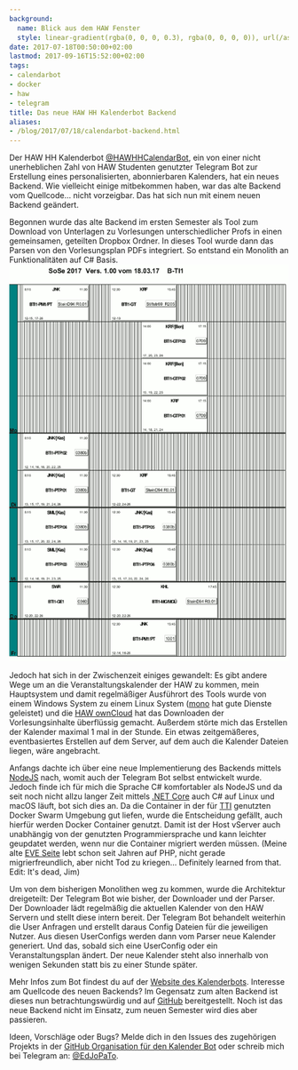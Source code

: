 ```yaml
---
background:
  name: Blick aus dem HAW Fenster
  style: linear-gradient(rgba(0, 0, 0, 0.3), rgba(0, 0, 0, 0)), url(/assets/backgrounds/haw-raindrops1.jpg)
date: 2017-07-18T00:50:00+02:00
lastmod: 2017-09-16T15:52:00+02:00
tags:
- calendarbot
- docker
- haw
- telegram
title: Das neue HAW HH Kalenderbot Backend
aliases:
- /blog/2017/07/18/calendarbot-backend.html
---
```


Der HAW HH Kalenderbot [@HAWHHCalendarBot](//t.me/HAWHHCalendarBot), ein von einer nicht unerheblichen Zahl von HAW Studenten genutzter Telegram Bot zur Erstellung eines personalisierten, abonnierbaren Kalenders, hat ein neues Backend.
Wie vielleicht einige mitbekommen haben, war das alte Backend vom Quellcode… nicht vorzeigbar.
Das hat sich nun mit einem neuen Backend geändert.

Begonnen wurde das alte Backend im ersten Semester als Tool zum Download von Unterlagen zu Vorlesungen unterschiedlicher Profs in einen gemeinsamen, geteilten Dropbox Ordner.
In dieses Tool wurde dann das Parsen von den Vorlesungsplan PDFs integriert.
So entstand ein Monolith an Funktionalitäten auf C# Basis.
![Vorlesungsplan PDF](/assets/2017/07/veranstaltungsplan.png)

Jedoch hat sich in der Zwischenzeit einiges gewandelt: Es gibt andere Wege um an die Veranstaltungskalender der HAW zu kommen, mein Hauptsystem und damit regelmäßiger Ausführort des Tools wurde von einem Windows System zu einem Linux System ([mono](http://www.mono-project.com/) hat gute Dienste geleistet) und die [HAW ownCloud](//owncloud.informatik.haw-hamburg.de) hat das Downloaden der Vorlesungsinhalte überflüssig gemacht.
Außerdem störte mich das Erstellen der Kalender maximal 1 mal in der Stunde.
Ein etwas zeitgemäßeres, eventbasiertes Erstellen auf dem Server, auf dem auch die Kalender Dateien liegen, wäre angebracht.

Anfangs dachte ich über eine neue Implementierung des Backends mittels [NodeJS](//nodejs.org/) nach, womit auch der Telegram Bot selbst entwickelt wurde.
Jedoch finde ich für mich die Sprache C# komfortabler als NodeJS und da seit noch nicht allzu langer Zeit mittels [.NET Core](//dotnet.github.io/) auch C# auf Linux und macOS läuft, bot sich dies an.
Da die Container in der für [TTI](/blog/tti) genutzten Docker Swarm Umgebung gut liefen, wurde die Entscheidung gefällt, auch hierfür werden Docker Container genutzt.
Damit ist der Host vServer auch unabhängig von der genutzten Programmiersprache und kann leichter geupdatet werden, wenn nur die Container migriert werden müssen.
(Meine alte [EVE Seite](//eve.3t0.de) lebt schon seit Jahren auf PHP, nicht gerade migrierfreundlich, aber nicht Tod zu kriegen… Definitely learned from that. Edit: It's dead, Jim)

Um von dem bisherigen Monolithen weg zu kommen, wurde die Architektur dreigeteilt: Der Telegram Bot wie bisher, der Downloader und der Parser.
Der Downloader lädt regelmäßig die aktuellen Kalender von den HAW Servern und stellt diese intern bereit.
Der Telegram Bot behandelt weiterhin die User Anfragen und erstellt daraus Config Dateien für die jeweiligen Nutzer.
Aus diesen UserConfigs werden dann vom Parser neue Kalender generiert.
Und das, sobald sich eine UserConfig oder ein Veranstaltungsplan ändert.
Der neue Kalender steht also innerhalb von wenigen Sekunden statt bis zu einer Stunde später.

Mehr Infos zum Bot findest du auf der [Website des Kalenderbots](//calendarbot.hawhh.de).
Interesse am Quellcode des neuen Backends? Im Gegensatz zum alten Backend ist dieses nun betrachtungswürdig und auf [GitHub](//github.com/HAWHHCalendarBot/backend) bereitgestellt.
Noch ist das neue Backend nicht im Einsatz, zum neuen Semester wird dies aber passieren.

Ideen, Vorschläge oder Bugs? Melde dich in den Issues des zugehörigen Projekts in der [GitHub Organisation für den Kalender Bot](//github.com/HAWHHCalendarBot) oder schreib mich bei Telegram an: [@EdJoPaTo](//t.me/EdJoPaTo).
